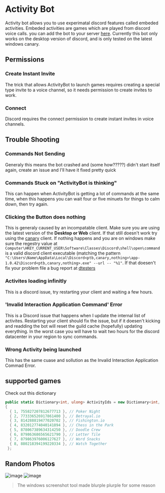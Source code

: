 # Activity Bot
Activity bot allows you to use experimatal discord features called embeded activities. Embeded activities are games which are played from discord voice calls. you can add the bot to your server [here](https://discord.com/api/oauth2/authorize?client_id=895378477052751883&permissions=1048577&redirect_uri=about%3Ablank&scope=bot%20applications.commands). Currently this bot only works on the desktop version of discord, and is only tested on the latest windows canary. 
## Permissions
### Create Instant Invite
The trick that allows ActivityBot to launch games requires creating a special type invite to a voice channel, so it needs permission to create invites to work.
### Connect
Discord requires the connect permission to create instant invites in voice channels. 
## Trouble Shooting
### Commands Not Sending
Generaly this means the bot crashed and (some how?????) didn't start itself again, create an issue and I'll have it fixed pretty quick
### Commands Stuck on "ActivityBot is thinking"
This can happen when ActivityBot is getting a lot of commands at the same time, when this happens you can wait four or five minuets for things to calm down, then try again.
### Clicking the Button does nothing
This is generaly caused by an incompatable client. Make sure you are using the latest version of the **Desktop or Web** client. If that still doesn't work try using the [canary](https://support.discord.com/hc/en-us/articles/360035675191-Discord-Testing-Clients) client. If nothing happens and you are on windows make sure the regestry value at `Computer\HKEY_CURRENT_USER\Software\Classes\Discord\shell\open\command` is a valid discord client executable (matching the pattern `"C:\Users\Name\AppData\Local\Discord<ptb,canary,nothing>\app-1.0.42\Discord<ptb,canary,nothing>.exe" --url -- "%1"`. If that doesen't fix your problem file a bug report at [dtesters](https://discord.gg/discord-testers) 
### Activites loading infinitly
This is a discord issue, try restarting your client and waiting a few hours.
### 'Invalid Interaction Application Command' Error
This is a Discord issue that happens when I update the internal list of activites. Restarting your client should fix the issue, but if it doesen't kicking and readding the bot will reset the guild cache (hopefully) updating everything. In the worst case you will have to wait two hours for the discord datacenter in your region to sync commands.
### Wrong Activity being launched
This has the same cuase and sollution as the Invalid Interaction Application Commad Error.
## supported games
Check out this dictionary
```cs
public static Dictionary<int, ulong> ActivityIds = new Dictionary<int, ulong>
{
  { 1, 755827207812677713 }, // Poker Night
  { 2, 773336526917861400 }, // Betrayal.io
  { 3, 814288819477020702 }, // Fishington.io
  { 4, 832012774040141894 }, // Chess in the Park
  { 5, 878067389634314250 }, // Doodle Crew
  { 6, 879863686565621790 }, // Letter Tile
  { 7, 879863976006127627 }, // Word Snacks
  { 8, 880218394199220334 }, // Watch Together
 };
 ```
## Random Photos
![image](https://user-images.githubusercontent.com/80918250/136310677-136c6db1-df24-49de-93b3-10447942e9e4.png)
![image](https://user-images.githubusercontent.com/80918250/136310710-4bcab1f8-aac6-4432-a046-321fc51c7723.png)
> The windows screenshot tool made blurple plurple for some reason
